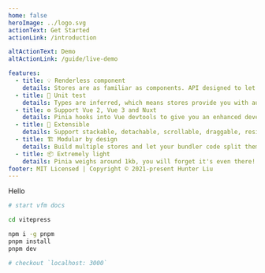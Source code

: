 ```yaml
---
home: false
heroImage: ../logo.svg
actionText: Get Started
actionLink: /introduction

altActionText: Demo
altActionLink: /guide/live-demo

features:
  - title: 💡 Renderless component
    details: Stores are as familiar as components. API designed to let you write well organized stores.
  - title: 🔑 Unit test
    details: Types are inferred, which means stores provide you with autocompletion even in JavaScript!
  - title: ⚙️ Support Vue 2, Vue 3 and Nuxt
    details: Pinia hooks into Vue devtools to give you an enhanced development experience in both Vue 2 and Vue 3.
  - title: 🔌 Extensible
    details: Support stackable, detachable, scrollable, draggable, resizable, transition, accessibility, focusTrap, dynamic modal, etc.
  - title: 🏗 Modular by design
    details: Build multiple stores and let your bundler code split them automatically.
  - title: 📦 Extremely light
    details: Pinia weighs around 1kb, you will forget it's even there!
footer: MIT Licensed | Copyright © 2021-present Hunter Liu
---
```


Hello

```bash
# start vfm docs

cd vitepress

npm i -g pnpm
pnpm install
pnpm dev

# checkout `localhost: 3000`
```

